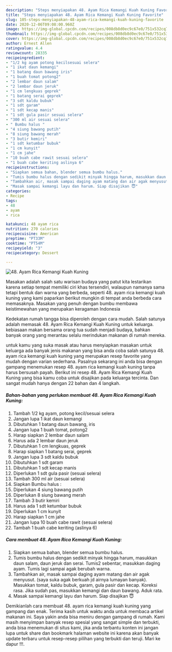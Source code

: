 ```yaml
---
description: "Steps menyiapakan 48. Ayam Rica Kemangi Kuah Kuning Favorite"
title: "Steps menyiapakan 48. Ayam Rica Kemangi Kuah Kuning Favorite"
slug: 105-steps-menyiapakan-48-ayam-rica-kemangi-kuah-kuning-favorite
date: 2020-12-06T09:08:00.960Z
image: https://img-global.cpcdn.com/recipes/008db8d0ec9c67e0/751x532cq70/48-ayam-rica-kemangi-kuah-kuning-foto-resep-utama.jpg
thumbnail: https://img-global.cpcdn.com/recipes/008db8d0ec9c67e0/751x532cq70/48-ayam-rica-kemangi-kuah-kuning-foto-resep-utama.jpg
cover: https://img-global.cpcdn.com/recipes/008db8d0ec9c67e0/751x532cq70/48-ayam-rica-kemangi-kuah-kuning-foto-resep-utama.jpg
author: Ernest Allen
ratingvalue: 4.4
reviewcount: 28335
recipeingredient:
- "1/2 kg ayam potong kecilsesuai selera"
- "1 ikat daun kemangi"
- "1 batang daun bawang iris"
- "1 buah tomat potong2"
- "2 lembar daun salam"
- "2 lembar daun jeruk"
- "1 cm lengkuas geprek"
- "1 batang serai geprek"
- "3 sdt kaldu bubuk"
- "1 sdt garam"
- "1 sdt kecap manis"
- "1 sdt gula pasir sesuai selera"
- "300 ml air sesuai selera"
- " Bumbu halus "
- "4 siung bawang putih"
- "8 siung bawang merah"
- "3 butir kemiri"
- "1 sdt ketumbar bubuk"
- "1 cm kunyit"
- "1 cm jahe"
- "10 buah cabe rawit sesuai selera"
- "1 buah cabe keriting aslinya 6"
recipeinstructions:
- "Siapkan semua bahan, blender semua bumbu halus."
- "Tumis bumbu halus dengan sedikit minyak hingga harum, masukkan daun salam, daun jeruk dan serai. Tumis2 sebentar, masukkan daging ayam. Tumis lagi sampai agak berubah warna."
- "Tambahkan air, masak sampai daging ayam matang dan air agak menyusut. (saya suka agak berkuah jd airnya lumayan banyak). Masukkan tomat, kaldu bubuk, garam, gula pasir dan kecap. Koreksi rasa. Jika sudah pas, masukkan kemangi dan daun bawang. Aduk rata."
- "Masak sampai kemangi layu dan harum. Siap disajikan 😇"
categories:
- Recipe
tags:
- 48
- ayam
- rica

katakunci: 48 ayam rica 
nutrition: 270 calories
recipecuisine: American
preptime: "PT33M"
cooktime: "PT54M"
recipeyield: "3"
recipecategory: Dessert

---
```



![48. Ayam Rica Kemangi Kuah Kuning](https://img-global.cpcdn.com/recipes/008db8d0ec9c67e0/751x532cq70/48-ayam-rica-kemangi-kuah-kuning-foto-resep-utama.jpg)

Masakan adalah salah satu warisan budaya yang patut kita lestarikan karena setiap tempat memiliki ciri khas tersendiri, walaupun namanya sama tetapi bentuk dan warna yang berbeda, seperti 48. ayam rica kemangi kuah kuning yang kami paparkan berikut mungkin di tempat anda berbeda cara memasaknya. Masakan yang penuh dengan bumbu membawa keistimewahan yang merupakan keragaman Indonesia



Kedekatan rumah tangga bisa diperoleh dengan cara mudah. Salah satunya adalah memasak 48. Ayam Rica Kemangi Kuah Kuning untuk keluarga. kebiasaan makan bersama orang tua sudah menjadi budaya, bahkan banyak orang yang merantau selalu merindukan makanan di rumah mereka.

untuk kamu yang suka masak atau harus menyiapkan masakan untuk keluarga ada banyak jenis makanan yang bisa anda coba salah satunya 48. ayam rica kemangi kuah kuning yang merupakan resep favorite yang mudah dengan varian sederhana. Pasalnya sekarang ini anda bisa dengan gampang menemukan resep 48. ayam rica kemangi kuah kuning tanpa harus bersusah payah.
Berikut ini resep 48. Ayam Rica Kemangi Kuah Kuning yang bisa kamu coba untuk disajikan pada keluarga tercinta. Dan sangat mudah hanya dengan 22 bahan dan 4 langkah.


<!--inarticleads1-->

##### Bahan-bahan yang perlukan membuat 48. Ayam Rica Kemangi Kuah Kuning:

1. Tambah 1/2 kg ayam, potong kecil/sesuai selera
1. Jangan lupa 1 ikat daun kemangi
1. Dibutuhkan 1 batang daun bawang, iris
1. Jangan lupa 1 buah tomat, potong2
1. Harap siapkan 2 lembar daun salam
1. Harus ada 2 lembar daun jeruk
1. Dibutuhkan 1 cm lengkuas, geprek
1. Harap siapkan 1 batang serai, geprek
1. Jangan lupa 3 sdt kaldu bubuk
1. Dibutuhkan 1 sdt garam
1. Dibutuhkan 1 sdt kecap manis
1. Diperlukan 1 sdt gula pasir (sesuai selera)
1. Tambah 300 ml air (sesuai selera)
1. Siapkan  Bumbu halus :
1. Diperlukan 4 siung bawang putih
1. Diperlukan 8 siung bawang merah
1. Tambah 3 butir kemiri
1. Harus ada 1 sdt ketumbar bubuk
1. Diperlukan 1 cm kunyit
1. Harap siapkan 1 cm jahe
1. Jangan lupa 10 buah cabe rawit (sesuai selera)
1. Tambah 1 buah cabe keriting (aslinya 6)




<!--inarticleads2-->

##### Cara membuat  48. Ayam Rica Kemangi Kuah Kuning:

1. Siapkan semua bahan, blender semua bumbu halus.
1. Tumis bumbu halus dengan sedikit minyak hingga harum, masukkan daun salam, daun jeruk dan serai. Tumis2 sebentar, masukkan daging ayam. Tumis lagi sampai agak berubah warna.
1. Tambahkan air, masak sampai daging ayam matang dan air agak menyusut. (saya suka agak berkuah jd airnya lumayan banyak). Masukkan tomat, kaldu bubuk, garam, gula pasir dan kecap. Koreksi rasa. Jika sudah pas, masukkan kemangi dan daun bawang. Aduk rata.
1. Masak sampai kemangi layu dan harum. Siap disajikan 😇




Demikianlah cara membuat 48. ayam rica kemangi kuah kuning yang gampang dan enak. Terima kasih untuk waktu anda untuk membaca artikel makanan ini. Saya yakin anda bisa meniru dengan gampang di rumah. Kami masih menyimpan banyak resep spesial yang sangat simple dan terbukti, anda bisa menemukan di situs kami, jika anda terbantu konten ini jangan lupa untuk share dan bookmark halaman website ini karena akan banyak update terbaru untuk resep-resep pilihan yang terbukti dan teruji. Mari ke dapur !!!. 
